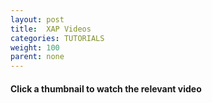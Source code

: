```yaml
---
layout: post
title:  XAP Videos 
categories: TUTORIALS
weight: 100
parent: none
---
```


#### Click a thumbnail to watch the relevant video

<div id="player"></div>
<div id="videosDiv"></div>

<script src="/js/ekko-lightbox.js"></script>
<script>
  function listVideos() {
  	var playListURL = 'http://gdata.youtube.com/feeds/api/playlists/2n0rHgIKEuUIl4-Lfm3PsqEgk0N63E8Q?v=2&alt=json&callback=?';
  	var videoURL= 'http://www.youtube.com/watch?v=';
  	$.getJSON(playListURL, function(data) {  		
  		$.each(data.feed.entry, function(i, item) {        
  			var feedTitle = item.title.$t;
  			var desc = item.media$group.media$description.$t;
  			var feedURL = item.link[1].href;
  			var fragments = feedURL.split("/");
  			var videoID = fragments[fragments.length - 2];
        	var thumb = "http://img.youtube.com/vi/"+ videoID +"/0.jpg";
  			var url = videoURL + videoID;						
	        var rowId = "videosRow" + Math.floor(i/4);
	        console.log(rowId);
	        if (i%4 == 0) {
	          var rowHtml = '<div class="row" id="' + rowId + '"></div>';        
	          $("#videosDiv").append(rowHtml);  
	          $("#videosDiv").append('</br>');  

	        }
	        var vid = '<a href="' + url + '" data-toggle="lightbox" data-width="853" data-height="480" data-' + 
	                  'gallery="youtubevideos" class="col-sm-3 col-md-3 col-xs-6"><img src="'+ thumb + '" class="img-responsive img-rounded">' +  
	                  feedTitle  +'</a>';
	        $("#" + rowId).append(vid);  			
  		});
    });
  }

  listVideos();

  var mq = window.matchMedia( "(min-width: 1024px)" );
  if (mq.matches) {
    $(document).delegate('*[data-toggle="lightbox"]', 'click', function(event) {
      event.preventDefault();
      return $(this).ekkoLightbox();
    });
  }

</script>


